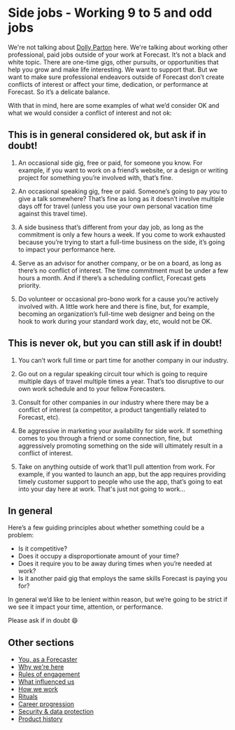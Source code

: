 # Side jobs - Working 9 to 5 and odd jobs

We're not talking about [Dolly Parton](https://en.wikipedia.org/wiki/9_to_5_(Dolly_Parton_song)) here. We're talking about working other professional, paid jobs outside of your work at Forecast. It’s not a black and white topic. There are one-time gigs, other pursuits, or opportunities that help you grow and make life interesting. We want to support that. But we want to make sure professional endeavors outside of Forecast don’t create conflicts of interest or affect your time, dedication, or performance at Forecast. So it’s a delicate balance.

With that in mind, here are some examples of what we’d consider OK and what we would consider a conflict of interest and not ok:

## This is in general considered ok, but ask if in doubt!

1. An occasional side gig, free or paid, for someone you know. For example, if you want to work on a friend’s website, or a design or writing project for something you’re involved with, that’s fine.

2. An occasional speaking gig, free or paid. Someone’s going to pay you to give a talk somewhere? That’s fine as long as it doesn’t involve multiple days off for travel (unless you use your own personal vacation time against this travel time).

3. A side business that’s different from your day job, as long as the commitment is only a few hours a week. If you come to work exhausted because you’re trying to start a full-time business on the side, it’s going to impact your performance here.

4. Serve as an advisor for another company, or be on a board, as long as there’s no conflict of interest. The time commitment must be under a few hours a month. And if there’s a scheduling conflict, Forecast gets priority.

5. Do volunteer or occasional pro-bono work for a cause you’re actively involved with. A little work here and there is fine, but, for example, becoming an organization’s full-time web designer and being on the hook to work during your standard work day, etc, would not be OK.

## This is never ok, but you can still ask if in doubt!

1. You can’t work full time or part time for another company in our industry.

2. Go out on a regular speaking circuit tour which is going to require multiple days of travel multiple times a year. That’s too disruptive to our own work schedule and to your fellow Forecasters.

3. Consult for other companies in our industry where there may be a conflict of interest (a competitor, a product tangentially related to Forecast, etc).

4. Be aggressive in marketing your availability for side work. If something comes to you through a friend or some connection, fine, but aggressively promoting something on the side will ultimately result in a conflict of interest.

5. Take on anything outside of work that’ll pull attention from work. For example, if you wanted to launch an app, but the app requires providing timely customer support to people who use the app, that’s going to eat into your day here at work. That's just not going to work...

## In general

Here’s a few guiding principles about whether something could be a problem:

* Is it competitive?
* Does it occupy a disproportionate amount of your time?
* Does it require you to be away during times when you’re needed at work?
* Is it another paid gig that employs the same skills Forecast is paying you for?

In general we’d like to be lenient within reason, but we’re going to be strict if we see it impact your time, attention, or performance.

Please ask if in doubt :smile:

## Other sections
* [You, as a Forecaster](you-as-a-forecaster.md)
* [Why we're here](why-we-are-here.md)
* [Rules of engagement](rules-of-engagement.md)
* [What influenced us](what-influenced-us.md)
* [How we work](how-we-work.md)
* [Rituals](rituals.md)
* [Career progression](career-progression.md)
* [Security & data protection](security-data-protection.md)
* [Product history](product-history.md)
